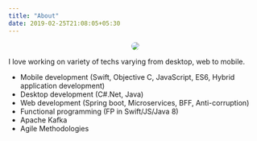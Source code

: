 ```yaml
---
title: "About"
date: 2019-02-25T21:08:05+05:30
---
```

<style>
img {
  border-radius: 50%;
}
</style>

<p align="center">
<img src="/images/SwapnilSankla.jpeg" border-radius= "0.5"/>
</p>

I love working on variety of techs varying from desktop, web to mobile.
<ul>
<li>Mobile development (Swift, Objective C, JavaScript, ES6, Hybrid application development)</li>
<li>Desktop development (C#.Net, Java) </li>
<li>Web development (Spring boot, Microservices, BFF, Anti-corruption)</li>
<li>Functional programming (FP in Swift/JS/Java 8)</li>
<li>Apache Kafka</li>
<li>Agile Methodologies</li>
</ul> 